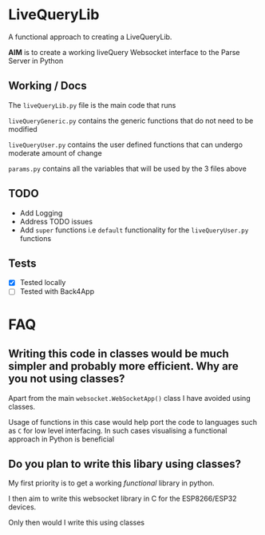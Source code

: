 # LiveQueryLib

A functional approach to creating a LiveQueryLib.

**AIM** is to create a working liveQuery Websocket interface to the Parse Server in Python

## Working / Docs

The `liveQueryLib.py` file is the main code that runs

`liveQueryGeneric.py` contains the generic functions that do not need to be modified

`liveQueryUser.py` contains the user defined functions that can undergo moderate amount of change

`params.py` contains all the variables that will be used by the 3 files above

## TODO

- Add Logging
- Address TODO issues
- Add `super` functions i.e `default` functionality for the `liveQueryUser.py` functions

## Tests

- [x] Tested locally
- [ ] Tested with Back4App

# FAQ

## Writing this code in classes would be much simpler and probably more efficient. Why are you not using classes? 

Apart from the main `websocket.WebSocketApp()` class I have avoided using classes.

Usage of functions in this case would help port the code to languages such as `C` for low level interfacing. In such cases visualising a functional approach in Python is beneficial

## Do you plan to write this libary using classes?

My first priority is to get a working *functional* library in python.

I then aim to write this websocket library in C for the ESP8266/ESP32 devices. 

Only then would I write this using classes
